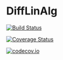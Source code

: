 # DiffLinAlg

[![Build Status](https://travis-ci.org/invenia/DiffLinAlg.jl.svg?branch=master)](https://travis-ci.org/invenia/DiffLinAlg.jl)

[![Coverage Status](https://coveralls.io/repos/invenia/DiffLinAlg.jl/badge.svg?branch=master&service=github)](https://coveralls.io/github/invenia/DiffLinAlg.jl?branch=master)

[![codecov.io](http://codecov.io/github/invenia/DiffLinAlg.jl/coverage.svg?branch=master)](http://codecov.io/github/invenia/DiffLinAlg.jl?branch=master)
